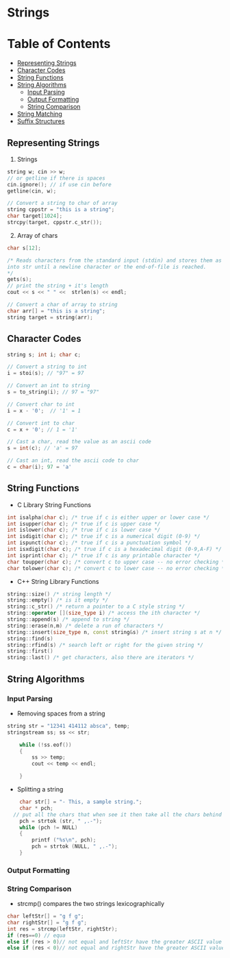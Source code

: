 # Strings

Table of Contents
================= 
- [Representing Strings](#representing-strings)
- [Character Codes](#character-codes)
- [String Functions](#string-functions) 
- [String Algorithms](#string-algorithms) 
  + [Input Parsing](#input-parsing)
  + [Output Formatting](#output-formatting)
  + [String Comparison](#string-comparison) 
- [String Matching](#string-matching)
- [Suffix Structures](#suffix-structures)	
   
## Representing Strings
1. Strings
```cpp
string w; cin >> w;
// or getline if there is spaces
cin.ignore(); // if use cin before
getline(cin, w);

// Convert a string to char of array
string cppstr = "this is a string";
char target[1024];
strcpy(target, cppstr.c_str());
```
2. Array of chars
```cpp
char s[12];

/* Reads characters from the standard input (stdin) and stores them as a C string 
into str until a newline character or the end-of-file is reached.
*/
gets(s);
// print the string + it's length
cout << s << " " <<  strlen(s) << endl; 

// Convert a char of array to string
char arr[] = "this is a string";
string target = string(arr);
```

## Character Codes
```cpp
string s; int i; char c;

// Convert a string to int
i = stoi(s); // "97" = 97

// Convert an int to string
s = to_string(i); // 97 = "97"

// Convert char to int
i = x - '0';  // '1' = 1

// Convert int to char
c = x + '0'; // 1 = '1'

// Cast a char, read the value as an ascii code
s = int(c); // 'a' = 97

// Cast an int, read the ascii code to char
c = char(i); 97 = 'a'
```
## String Functions
- C Library String Functions
```cpp
int isalpha(char c); /* true if c is either upper or lower case */
int isupper(char c); /* true if c is upper case */
int islower(char c); /* true if c is lower case */
int isdigit(char c); /* true if c is a numerical digit (0-9) */
int ispunct(char c); /* true if c is a punctuation symbol */
int isxdigit(char c); /* true if c is a hexadecimal digit (0-9,A-F) */
int isprint(char c); /* true if c is any printable character */
char toupper(char c); /* convert c to upper case -- no error checking */
char tolower(char c); /* convert c to lower case -- no error checking */
```
- C++ String Library Functions
```cpp
string::size() /* string length */
string::empty() /* is it empty */
string::c_str() /* return a pointer to a C style string */
string::operator [](size_type i) /* access the ith character */
string::append(s) /* append to string */
string::erase(n,m) /* delete a run of characters */
string::insert(size_type n, const string&s) /* insert string s at n */
string::find(s)
string::rfind(s) /* search left or right for the given string */
string::first()
string::last() /* get characters, also there are iterators */
```
## String Algorithms
### Input Parsing
- Removing spaces from a string
```cpp
string str = "12341 414112 absca", temp;
stringstream ss; ss << str;

	while (!ss.eof())
	{
		ss >> temp;
		cout << temp << endl;

	}
```
- Splitting a string
```cpp
	char str[] = "- This, a sample string.";
	char * pch;
  // put all the chars that when see it then take all the chars behind it
	pch = strtok (str, " ,.-");
	while (pch != NULL)
	{
		printf ("%s\n", pch);
		pch = strtok (NULL, " ,.-");
	}
```
### Output Formatting
### String Comparison
- strcmp() compares the two strings lexicographically
```cpp
char leftStr[] = "g f g";
char rightStr[] = "g f g";
int res = strcmp(leftStr, rightStr);
if (res==0) // equa
else if (res > 0)// not equal and leftStr have the greater ASCII value
else if (res < 0)// not equal and rightStr have the greater ASCII value
```
